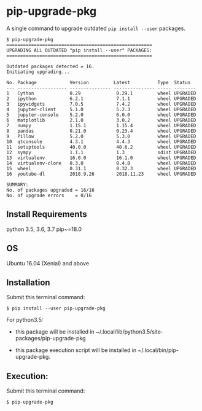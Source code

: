 # pip-upgrade-pkg

A single command to upgrade outdated `pip install --user` packages.

```
$ pip-upgrade-pkg
=====================================================
UPGRADING ALL OUTDATED "pip install --user" PACKAGES:
=====================================================

Outdated packages detected = 16.
Initiating upgrading...

No. Package            Version         Latest          Type  Status
--- ------------------ --------------- --------------- ----- --------
1   Cython             0.29             0.29.1         wheel UPGRADED
2   ipython            6.2.1            7.1.1          wheel UPGRADED
3   ipywidgets         7.0.5            7.4.2          wheel UPGRADED
4   jupyter-client     5.1.0            5.2.3          wheel UPGRADED
5   jupyter-console    5.2.0            6.0.0          wheel UPGRADED
6   matplotlib         2.1.0            3.0.2          wheel UPGRADED
7   numpy              1.15.1           1.15.4         wheel UPGRADED
8   pandas             0.21.0           0.23.4         wheel UPGRADED
9   Pillow             5.2.0            5.3.0          wheel UPGRADED
10  qtconsole          4.3.1            4.4.3          wheel UPGRADED
11  setuptools         40.0.0           40.6.2         wheel UPGRADED
12  sympy              1.1.1            1.3            sdist UPGRADED
13  virtualenv         16.0.0           16.1.0         wheel UPGRADED
14  virtualenv-clone   0.3.0            0.4.0          wheel UPGRADED
15  wheel              0.31.1           0.32.3         wheel UPGRADED
16  youtube-dl         2018.9.26        2018.11.23     wheel UPGRADED

SUMMARY:
No. of packages upgraded = 16/16
No. of upgrade errors    = 0/16
```

## Install Requirements

python 3.5, 3.6, 3.7
pip~=18.0

## OS

Ubuntu 16.04 (Xenial) and above

## Installation
Submit this terminal command:

    $ pip install --user pip-upgrade-pkg

For python3.5: 

- this package will be installed in ~/.local/lib/python3.5/site-packages/pip-upgrade-pkg

- this package execution script will be installed in ~/.local/bin/pip-upgrade-pkg.

## Execution:
Submit this terminal command:

    $ pip-upgrade-pkg



